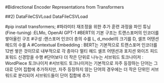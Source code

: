 #Bidirectional Encoder Representations from Transformers

##2) DataFileCSVLoad
DataFileCSVLoad


#pip install transformers;
#파라미터 재조정을 위한 추가 훈련 과정을 파인 튜닝(Fine-tuning) :ELMo, OpenAI GPT-1 
#BERT의 기본 구조는 트랜스포머의 인코더를 쌓아올린 구조
#구성 :랜스포머 인코더 층의 수를 L, d_model의 크기를 D, 셀프 어텐션 헤드의 수를 A
#Contextual Embedding : BERT는 기본적으로 트랜스포머 인코더를 12번 쌓은 것이므로 내부적으로 각 층마다 멀티 헤드 셀프 어텐션과 포지션 와이즈 피드 포워드 신경망을 수행
#단어보다 더 작은 단위로 나누는 서브워드 토크나이저 : WordPiece 토크나이저
#서브워드 토크나이저는 기본적으로 자주 등장하는 단어는 그대로 단어 집합에 추가하지만, 자주 등장하지 않는 단어의 경우에는 더 작은 단위인 서브워드로 분리되어 서브워드들이 단어 집합에 추가

